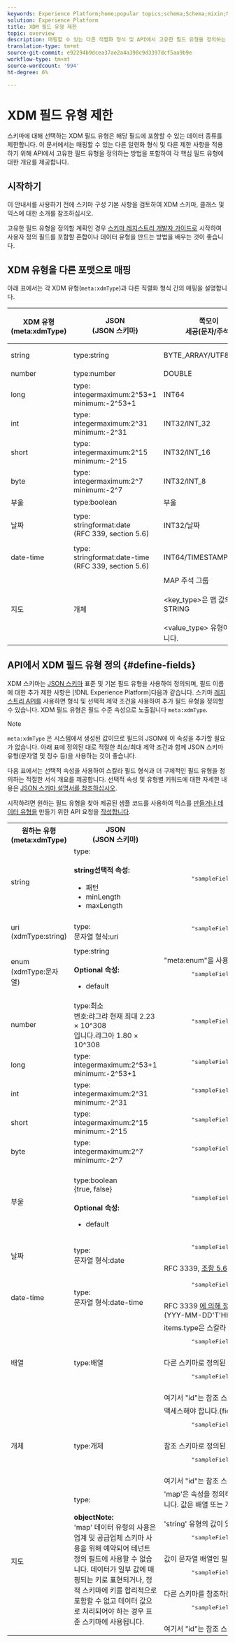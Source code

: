 ```yaml
---
keywords: Experience Platform;home;popular topics;schema;Schema;mixin;Mixin;Mixins;mixins;data type;data types;Data types;Data type;schema design;datatype;Datatype;data type;Data type;schemas;Schemas;Schema design;map;Map;
solution: Experience Platform
title: XDM 필드 유형 제한
topic: overview
description: 매핑할 수 있는 다른 직렬화 형식 및 API에서 고유한 필드 유형을 정의하는 방법을 포함한 XDM 필드 유형 제약 조건에 대한 참조입니다.
translation-type: tm+mt
source-git-commit: e92294b9dcea37ae2a4a398c9d3397dcf5aa9b9e
workflow-type: tm+mt
source-wordcount: '994'
ht-degree: 6%

---
```



# XDM 필드 유형 제한

스키마에 대해 선택하는 XDM 필드 유형은 해당 필드에 포함할 수 있는 데이터 종류를 제한합니다. 이 문서에서는 매핑할 수 있는 다른 일련화 형식 및 다른 제한 사항을 적용하기 위해 API에서 고유한 필드 유형을 정의하는 방법을 포함하여 각 핵심 필드 유형에 대한 개요를 제공합니다.

## 시작하기

이 안내서를 사용하기 전에 스키마 구성 [](./composition.md) 기본 사항을 검토하여 XDM 스키마, 클래스 및 믹스에 대한 소개를 참조하십시오.

고유한 필드 유형을 정의할 계획인 경우 [스키마 레지스트리 개발자 가이드로](../api/getting-started.md) 시작하여 사용자 정의 필드를 포함할 혼합이나 데이터 유형을 만드는 방법을 배우는 것이 좋습니다.

## XDM 유형을 다른 포맷으로 매핑

아래 표에서는 각 XDM 유형(`meta:xdmType`)과 다른 직렬화 형식 간의 매핑을 설명합니다.

| XDM 유형<br>(meta:xdmType) | JSON<br>(JSON 스키마) | 쪽모이<br>세공(문자/주석) | [!DNL Spark] SQL | Java | Scala | .NET | CosmosDB | MongoDB | 공기 스파이크 | 프로토타입 2 |
|---|---|---|---|---|---|---|---|---|---|---|
| string | type:string | BYTE_ARRAY/UTF8 | StringType | java.lang.String | 문자열 | System.String | 문자열 | string | 문자열 | string |
| number | type:number | DOUBLE | DoubleType | java.lang.Double | 이중 | System.Double | 숫자 | 이중 | 이중 | 이중 |
| long | type:<br>integermaximum:2^53+1<br>minimum:-2^53+1 | INT64 | LongType | java.lang.Long | Long | System.Int64 | 숫자 | long | 정수 | int64 |
| int | type:<br>integermaximum:2^31<br>minimum:-2^31 | INT32/INT_32 | 정수 유형 | java.lang.Integer | Int | System.Int32 | 숫자 | int | 정수 | int32 |
| short | type:<br>integermaximum:2^15<br>minimum:-2^15 | INT32/INT_16 | ShortType | java.lang.Short | Short | System.Int16 | 숫자 | int | 정수 | int32 |
| byte | type:<br>integermaximum:2^7<br>minimum:-2^7 | INT32/INT_8 | ByteType | java.lang.Short | 바이트 | System.SByte | 숫자 | int | 정수 | int32 |
| 부울 | type:boolean | 부울 | BooleanType | java.lang.Boolean | 부울 | System.Boolean | 부울 | 보올 | 정수 | 정수 | 보올 |
| 날짜 | type:<br>stringformat:date<br>(RFC 339, section 5.6) | INT32/날짜 | DateType | java.util.Date | java.util.Date | System.DateTime | 문자열 | 날짜 | 정수<br>(unix 밀리) | int64<br>(unix millis) |
| date-time | type:<br>stringformat:date-time<br>(RFC 339, section 5.6) | INT64/TIMESTAMP_MILLIS | TimestampType | java.util.Date | java.util.Date | System.DateTime | 문자열 | timestamp | 정수<br>(unix 밀리) | int64<br>(unix millis) |
| 지도 | 개체 | MAP 주석 그룹<br><br>&lt;<span>key_type</span>>은 맵 값의 STRING<br><br>&lt;<span>value_type</span>> 유형이어야 합니다. | MapType<br><br>&quot;keyType&quot;은 맵 값의<br><br>유형입니다. | java.util.Map | 맵 | --- | 개체 | 개체 | 지도 | map&lt;<span>key_type, value_type</span>> |

## API에서 XDM 필드 유형 정의 {#define-fields}

XDM 스키마는 [JSON 스키마](https://json-schema.org/) 표준 및 기본 필드 유형을 사용하여 정의되며, 필드 이름에 대한 추가 제한 사항은 [!DNL Experience Platform]다음과 같습니다. 스키마 [레지스트리 API를](https://www.adobe.io/apis/experienceplatform/home/api-reference.html#!acpdr/swagger-specs/schema-registry.yaml) 사용하면 형식 및 선택적 제약 조건을 사용하여 추가 필드 유형을 정의할 수 있습니다. XDM 필드 유형은 필드 수준 속성으로 노출됩니다 `meta:xdmType`.

>[!NOTE]
>
>`meta:xdmType` 은 시스템에서 생성된 값이므로 필드의 JSON에 이 속성을 추가할 필요가 없습니다. 아래 표에 정의된 대로 적절한 최소/최대 제약 조건과 함께 JSON 스키마 유형(문자열 및 정수 등)을 사용하는 것이 좋습니다.

다음 표에서는 선택적 속성을 사용하여 스칼라 필드 형식과 더 구체적인 필드 유형을 정의하는 적절한 서식 개요를 제공합니다. 선택적 속성 및 유형별 키워드에 대한 자세한 내용은 [JSON 스키마 설명서를 참조하십시오](https://json-schema.org/understanding-json-schema/reference/type.html).

시작하려면 원하는 필드 유형을 찾아 제공된 샘플 코드를 사용하여 믹스를 [만들거나 데이터 유형을](../api/mixins.md#create) 만들기 위한 API 요청을 [작성합니다](../api/data-types.md#create).

<table>
  <tr>
    <th>원하는 유형<br/>(meta:xdmType)</th>
    <th>JSON<br/>(JSON 스키마)</th>
    <th>코드 샘플</th>
  </tr>
  <tr>
    <td>string</td>
    <td>type:<br/><br/><strong>string선택적 속성:</strong><br/>
      <ul>
        <li>패턴</li>
        <li>minLength</li>
        <li>maxLength</li>
      </ul>
    </td>
    <td>
      <pre class="JSON language-JSON hljs">
        "sampleField":{ "type":"string", "pattern":"^[A-Z]{2}$", "maxLength":2 }
      </pre>
    </td>
  </tr>
  <tr>
    <td>uri<br/>(xdmType:string)</td>
    <td>type:<br/>문자열 형식:uri</td>
    <td>
      <pre class="JSON language-JSON hljs">
        "sampleField":{ "type":"string", "format":"uri" }
      </pre>
    </td>
  </tr>
  <tr>
    <td>enum<br/>(xdmType:문자열)</td>
    <td>type:string<br/><br/><strong>Optional 속성:</strong><br/>
      <ul>
        <li>default</li>
      </ul>
    </td>
    <td>"meta:enum"을 사용하여 고객 대면 옵션 레이블을 지정합니다.
      <pre class="JSON language-JSON hljs">
        "sampleField":{ "type":"string", "enum":["value1", "value2", "value3" ], "meta:enum":{ "value1":"Value 1", "value2":"Value 2", "value3":"Value 3" }, "default":"value1" }
      </pre>
    </td>
  </tr>
  <tr>
    <td>number</td>
    <td>type:최소<br/>번호:랴그랴 현재 최대 2.23 × 10^308<br/>입니다.랴그아 1.80 × 10^308</td>
    <td>
      <pre class="JSON language-JSON hljs">
        "sampleField":{ "type":"number" }
      </pre>
    </td>
  </tr>
  <tr>
    <td>long</td>
    <td>type:<br/>integermaximum:2^53+1<br>minimum:-2^53+1</td>
    <td>
      <pre class="JSON language-JSON hljs">
        "sampleField":{ "type":"integer", "minimum":-9007199254740992, "최대":9007199254740992 }
      </pre>
    </td>
  </tr>
  <tr>
    <td>int</td>
    <td>type:<br/>integermaximum:2^31<br>minimum:-2^31</td>
    <td>
      <pre class="JSON language-JSON hljs">
        "sampleField":{ "type":"integer", "minimum":-2147483648, "maximum":2147483648 }
      </pre>
    </td>
  </tr>
  <tr>
    <td>short</td>
    <td>type:<br/>integermaximum:2^15<br>minimum:-2^15</td>
    <td>
      <pre class="JSON language-JSON hljs">
        "sampleField":{ "type":"integer", "minimum":-32768, "최대":32768 }
      </pre>
    </td>
  </tr>
  <tr>
    <td>byte</td>
    <td>type:<br/>integermaximum:2^7<br>minimum:-2^7</td>
    <td>
      <pre class="JSON language-JSON hljs">
        "sampleField":{ "type":"integer", "minimum":-128, "최대":128 }
      </pre>
    </td>
  </tr>
  <tr>
    <td>부울</td>
    <td><br/>type:boolean<br/>{true, false}<br/><br/><strong>Optional 속성:</strong><br/>
      <ul>
        <li>default</li>
      </ul>
    </td>
    <td>
      <pre class="JSON language-JSON hljs">
        "sampleField":{ "type":"boolean", "default":false }
      </pre>
    </td>
  </tr>
  <tr>
    <td>날짜</td>
    <td>type:<br/>문자열 형식:date</td>
    <td>
      <pre class="JSON language-JSON hljs">
        "sampleField":{ "type":"string", "format":"date", "examples":["2004-10-23"] }
      </pre>
      RFC 3339, <a href="https://tools.ietf.org/html/rfc3339#section-5.6" target="_blank">조항 5.6</a>, 여기서 "full-date" = date-fullyear "-" date-month "-" date-mday (YYYY-MM-DD)
    </td>
  </tr>
  <tr>
    <td>date-time</td>
    <td>type:<br/>문자열 형식:date-time</td>
    <td>
      <pre class="JSON language-JSON hljs">
        "sampleField":{ "type":"string", "format":"date-time", "examples":["2004-10-23T12:00:00-06:00"] }
      </pre>
      RFC 3339 <a href="https://tools.ietf.org/html/rfc3339#section-5.6" target="_blank">에 의해 정의된 날짜-시간, 조항 5.6</a>, 여기서 "date-time" = full-date "T" full-time:<br/>(YYY-MM-DD'T'HH:MM:SS.SSX)
    </td>
  </tr>
  <tr>
    <td>배열</td>
    <td>type:배열</td>
    <td>items.type은 스칼라 형식을 사용하여 정의할 수 있습니다.
      <pre class="JSON language-JSON hljs">
        "sampleField":{ "type":"array", "items":{ "type":"string" } }
      </pre>
      다른 스키마로 정의된 개체 배열:<br/>
      <pre class="JSON language-JSON hljs">
        "sampleField":{ "type":"array", "items":{ "$ref":"id" } }
      </pre>
      여기서 "id"는 참조 스키마의 {id}입니다.
    </td>
  </tr>
  <tr>
    <td>개체</td>
    <td>type:개체</td>
    <td>액세스해야 합니다.{field}.type은 스칼라 형식을 사용하여 정의할 수 있습니다.
      <pre class="JSON language-JSON hljs">
        "sampleField":{ "type":"object", "properties":{ "field1":{ "type":"string" }, "field2":{ "type":"number" } } }
      </pre>
      참조 스키마로 정의된 "object" 유형의 필드:
      <pre class="JSON language-JSON hljs">
        "sampleField":{ "type":"object", "$ref":"id" }
      </pre>
      여기서 "id"는 참조 스키마의 {id}입니다.
    </td>
  </tr>
  <tr>
    <td>지도</td>
    <td>type:<br/><br/><strong>objectNote:</strong><br/>'map' 데이터 유형의 사용은 업계 및 공급업체 스키마 사용을 위해 예약되어 테넌트 정의 필드에 사용할 수 없습니다. 데이터가 일부 값에 매핑되는 키로 표현되거나, 정적 스키마에 키를 합리적으로 포함할 수 없고 데이터 값으로 처리되어야 하는 경우 표준 스키마에 사용됩니다.</td>
    <td>'map'은 속성을 정의하지 않아야 합니다. 'map'에 포함된 값 유형을 설명하려면 단일 "[!UICONTROL additionalProperties]" 스키마를 정의해야 합니다. XDM의 'map'은 단일 데이터 유형만 포함할 수 있습니다. 값은 배열 또는 개체를 포함한 유효한 XDM 스키마 정의이거나 다른 스키마에 대한 참조일 수 있습니다($ref 사용).<br/><br/>'string' 유형의 값이 있는 맵 필드:
      <pre class="JSON language-JSON hljs">
        "sampleField":{ "type":"object", "additionalProperties":{ "type":"string" } }
      </pre>
    값이 문자열 배열인 필드 매핑:
      <pre class="JSON language-JSON hljs">
        "sampleField":{ "type":"object", "additionalProperties":{ "type":"array", "items":{ "type":"string" } } }
      </pre>
    다른 스키마를 참조하는 맵 필드:
      <pre class="JSON language-JSON hljs">
        "sampleField":{ "type":"object", "additionalProperties":{ "$ref":"id" } }
      </pre>
      여기서 "id"는 참조 스키마의 {id}입니다.
    </td>
  </tr>
</table>
